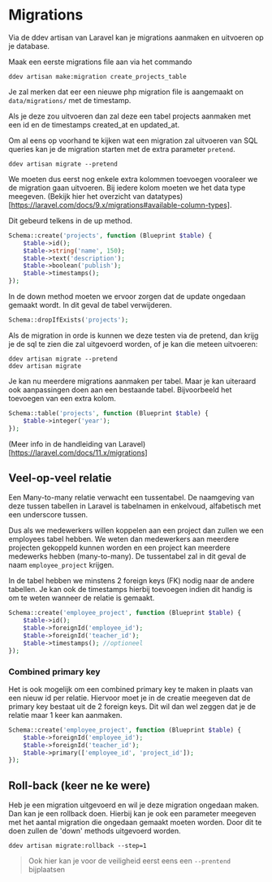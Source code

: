 # Migrations

Via de ddev artisan van Laravel kan je migrations aanmaken en uitvoeren op je database.

Maak een eerste migrations file aan via het commando

``` shell
ddev artisan make:migration create_projects_table
```

Je zal merken dat eer een nieuwe php migration file is aangemaakt on `data/migrations/` met de timestamp.

Als je deze zou uitvoeren dan zal deze een tabel projects aanmaken met een id en de timestamps created_at en updated_at.

Om al eens op voorhand te kijken wat een migration zal uitvoeren van SQL queries kan je de migration starten met de extra parameter `pretend`.

``` shell
ddev artisan migrate --pretend
```

We moeten dus eerst nog enkele extra kolommen toevoegen vooraleer we de migration gaan uitvoeren. Bij iedere kolom moeten we het data type meegeven. (Bekijk hier het overzicht van datatypes)[https://laravel.com/docs/9.x/migrations#available-column-types].

Dit gebeurd telkens in de up method.

``` php
Schema::create('projects', function (Blueprint $table) {
    $table->id();
    $table->string('name', 150);
    $table->text('description');
    $table->boolean('publish');
    $table->timestamps();
});
```

In de down method moeten we ervoor zorgen dat de update ongedaan gemaakt wordt. In dit geval de tabel verwijderen.
``` php
Schema::dropIfExists('projects');
```

Als de migration in orde is kunnen we deze testen via de pretend, dan krijg je de sql te zien die zal uitgevoerd worden, of je kan die meteen uitvoeren:

``` shell
ddev artisan migrate --pretend
ddev artisan migrate
```

Je kan nu meerdere migrations aanmaken per tabel. Maar je kan uiteraard ook aanpassingen doen aan een bestaande tabel. Bijvoorbeeld het toevoegen van een extra kolom.

``` php 
Schema::table('projects', function (Blueprint $table) {
    $table->integer('year');
});
```

(Meer info in de handleiding van Laravel)[https://laravel.com/docs/11.x/migrations]

## Veel-op-veel relatie

Een Many-to-many relatie verwacht een tussentabel. De naamgeving van deze tussen tabellen in Laravel is tabelnamen in enkelvoud, alfabetisch met een underscore tussen.

Dus als we medewerkers willen koppelen aan een project dan zullen we een employees tabel hebben. We weten dan medewerkers aan meerdere projecten gekoppeld kunnen worden en een project kan meerdere medewerks hebben (many-to-many). De tussentabel zal in dit geval de naam `employee_project` krijgen.

In de tabel hebben we minstens 2 foreign keys (FK) nodig naar de andere tabellen. Je kan ook de timestamps hierbij toevoegen indien dit handig is om te weten wanneer de relatie is gemaakt. 

``` php
Schema::create('employee_project', function (Blueprint $table) {
    $table->id();
    $table->foreignId('employee_id');
    $table->foreignId('teacher_id');
    $table->timestamps(); //optioneel
});
```
### Combined primary key

Het is ook mogelijk om een combined primary key te maken in plaats van een nieuw id per relatie. Hiervoor moet je in de creatie meegeven dat de primary key bestaat uit de 2 foreign keys. Dit wil dan wel zeggen dat je de relatie maar 1 keer kan aanmaken.

``` php
Schema::create('employee_project', function (Blueprint $table) {
    $table->foreignId('employee_id');
    $table->foreignId('teacher_id');
    $table->primary(['employee_id', 'project_id']);
});
```

## Roll-back (keer ne ke were)

Heb je een migration uitgevoerd en wil je deze migration ongedaan maken. Dan kan je een rollback doen. Hierbij kan je ook een parameter meegeven met het aantal migration die ongedaan gemaakt moeten worden. Door dit te doen zullen de 'down' methods uitgevoerd worden.

```
ddev artisan migrate:rollback --step=1
```

> Ook hier kan je voor de veiligheid eerst eens een `--prentend` bijplaatsen
